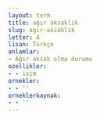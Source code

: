 ```yaml
---
layout: term
title: ağır aksaklık
slug: agir-aksaklik
letter: A
lisan: Türkçe
anlamlar:
- Ağır aksak olma durumu
ozellikler:
- - isim
ornekler:
- - ''
orneklerkaynak:
- - ''
---
```

